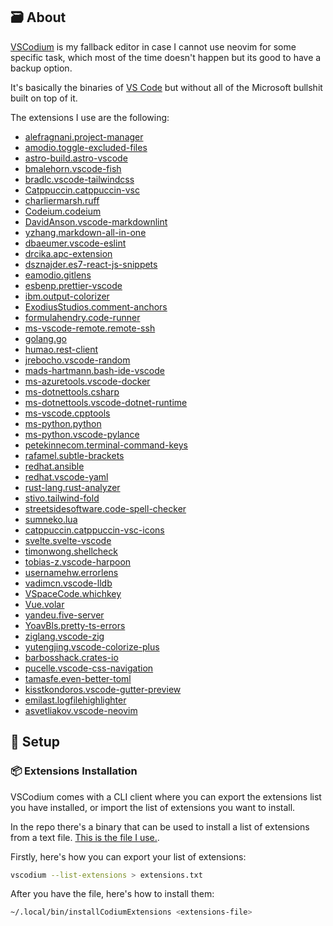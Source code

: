 ## 🗃️ About

[VSCodium](https://vscodium.com/) is my fallback editor in case I cannot use neovim for some specific task, which most of the time doesn't happen but its good to have a backup option.

It's basically the binaries of [VS Code](https://code.visualstudio.com/) but without all of the Microsoft bullshit built on top of it.

The extensions I use are the following:

- [alefragnani.project-manager](https://github.com/alefragnani/vscode-project-manager)
- [amodio.toggle-excluded-files](https://github.com/eamodio/vscode-toggle-excluded-files)
- [astro-build.astro-vscode](https://github.com/withastro/vscode-astro)
- [bmalehorn.vscode-fish](https://github.com/bmalehorn/vscode-fish)
- [bradlc.vscode-tailwindcss](https://github.com/bradlc/vscode-tailwindcss)
- [Catppuccin.catppuccin-vsc](https://github.com/catppuccin/catppuccin-vscode)
- [charliermarsh.ruff](https://github.com/charliermarsh/ruff)
- [Codeium.codeium](https://github.com/VSCodeVim/vscode-vim)
- [DavidAnson.vscode-markdownlint](https://github.com/DavidAnson/vscode-markdownlint)
- [yzhang.markdown-all-in-one](https://github.com/yzhang-gh/vscode-markdown)
- [dbaeumer.vscode-eslint](https://github.com/dbaeumer/vscode-eslint)
- [drcika.apc-extension](https://github.com/drcika/apc-extension)
- [dsznajder.es7-react-js-snippets](https://github.com/dsznajder/es7-react-js-snippets)
- [eamodio.gitlens](https://github.com/eamodio/vscode-gitlens)
- [esbenp.prettier-vscode](https://github.com/esbenp/vscode-prettier)
- [ibm.output-colorizer](https://github.com/IBM-Cloud/vscode-log-output-colorizer)
- [ExodiusStudios.comment-anchors](https://github.com/ExodiusStudios/vscode-comment-anchors)
- [formulahendry.code-runner](https://github.com/formulahendry/vscode-code-runner)
- [ms-vscode-remote.remote-ssh](https://github.com/Microsoft/vscode-remote-release)
- [golang.go](https://github.com/filipw/vscode-go)
- [humao.rest-client](https://github.com/humao/rest-client)
- [jrebocho.vscode-random](https://github.com/jrebocho/vscode-random)
- [mads-hartmann.bash-ide-vscode](https://github.com/mads-hartmann/vscode-bash-ide)
- [ms-azuretools.vscode-docker](https://github.com/microsoft/vscode-docker)
- [ms-dotnettools.csharp](https://github.com/dotnet/vscode-csharp)
- [ms-dotnettools.vscode-dotnet-runtime](https://github.com/dotnet/vscode-dotnet-runtime)
- [ms-vscode.cpptools](https://github.com/Microsoft/vscode-cpptools)
- [ms-python.python](https://github.com/microsoft/vscode-python)
- [ms-python.vscode-pylance](https://github.com/microsoft/pylance)
- [petekinnecom.terminal-command-keys](https://github.com/petekinnecom/vscode-terminal-command-keys)
- [rafamel.subtle-brackets](https://github.com/rafamel/vscode-subtle-brackets)
- [redhat.ansible](https://github.com/redhat-developer/vscode-ansible)
- [redhat.vscode-yaml](https://github.com/redhat-developer/vscode-yaml)
- [rust-lang.rust-analyzer](https://github.com/rust-lang/vscode-rust-analyzer)
- [stivo.tailwind-fold](https://github.com/stivoat/tailwind-fold)
- [streetsidesoftware.code-spell-checker](https://github.com/streetsidesoftware/vscode-spell-checker)
- [sumneko.lua](https://github.com/sumneko/vscode-lua)
- [catppuccin.catppuccin-vsc-icons](https://github.com/catppuccin/vscode-icons)
- [svelte.svelte-vscode](https://github.com/sveltejs/vscode-svelte)
- [timonwong.shellcheck](https://github.com/timonwong/vscode-shellcheck)
- [tobias-z.vscode-harpoon](https://github.com/tobias-z/vscode-harpoon)
- [usernamehw.errorlens](https://github.com/usernamehw/vscode-errorlens)
- [vadimcn.vscode-lldb](https://github.com/vadimcn/vscode-lldb)
- [VSpaceCode.whichkey](https://github.com/VSpaceCode/vscode-whichkey)
- [Vue.volar](https://github.com/VueVolar/vue-language-features)
- [yandeu.five-server](https://github.com/yandeu/five-server)
- [YoavBls.pretty-ts-errors](https://github.com/YoavBls/pretty-ts-errors)
- [ziglang.vscode-zig](https://github.com/ziglang/vscode-zig)
- [yutengjing.vscode-colorize-plus](https://github.com/tjx666/vscode-colorize)
- [barbosshack.crates-io](https://github.com/BarbossHack/crates-io)
- [pucelle.vscode-css-navigation](https://github.com/pucelle/vscode-css-navigation)
- [tamasfe.even-better-toml](https://github.com/tamasfe/taplo)
- [kisstkondoros.vscode-gutter-preview](https://github.com/kisstkondoros/gutter-preview)
- [emilast.logfilehighlighter](https://github.com/emilast/vscode-logfile-highlighter)
- [asvetliakov.vscode-neovim](https://github.com/vscode-neovim/vscode-neovim)

## :wrench: Setup

### :package: Extensions Installation

VSCodium comes with a CLI client where you can export the extensions list you have installed, or import the list of extensions you want to install.

In the repo there's a binary that can be used to install a list of extensions from a text file. [This is the file I use.](https://github.com/Matt-FTW/dotfiles/blob/main/.local/bin/installCodiumExtensions).

Firstly, here's how you can export your list of extensions:

```bash
vscodium --list-extensions > extensions.txt
```

After you have the file, here's how to install them:

```bash
~/.local/bin/installCodiumExtensions <extensions-file>
```
